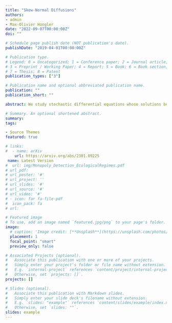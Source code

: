 ```yaml
---
title: "Skew-Normal Diffusions"
authors:
- admin
- Max-Olivier Hongler
date: "2022-09-07T00:00:00Z"
doi: ""

# Schedule page publish date (NOT publication's date).
publishDate: "2019-04-01T00:00:00Z"

# Publication type.
# Legend: 0 = Uncategorized; 1 = Conference paper; 2 = Journal article;
# 3 = Preprint / Working Paper; 4 = Report; 5 = Book; 6 = Book section;
# 7 = Thesis; 8 = Patent
publication_types: ["3"]

# Publication name and optional abbreviated publication name.
publication: ""
publication_short: ""

abstract: We study stochastic differential equations whose solutions behave according to skewed Gaussian distributions. We uncover a wide new class of diffusions characterized by a Brownian motion with a non-homogeneous drift, for which the skew-normal distribution with time dependent skewness is the classical solution of the corresponding Kolmogorov forward equations. We obtain the drift via generalized h-transforms of a new class of local martingales. We are able to characterize explicitly the relationship between skewness and potential for the entire class of processes. We find that such processes can be interpreted as dynamic censoring models with partial observability and time dependent correlations, and can be used as a skewness-inducing noise source for any diffusion process. We then extend our previous results to Ornstein-Uhlenbeck diffusions.

# Summary. An optional shortened abstract.
summary:  
tags:

- Source Themes
featured: true

# links: 
#  - name: arXiv
    url: https://arxiv.org/abs/2301.09225
 name: Latest Version
#  url: img/Monopoly_Detection_EcologicalRegimes.pdf
# url_pdf: 
# url_poster: '#'
# url_project: ''
# url_slides: '#'
# url_source: '#'
# url_video: '#'
# - icon: far fa-file-pdf
#  icon_pack: fa
# url: 

# Featured image
# To use, add an image named `featured.jpg/png` to your page's folder. 
image:
  # caption: 'Image credit: [**Unsplash**](https://unsplash.com/photos/s9CC2SKySJM)'
  placement: 1
  focal_point: "smart"
  preview_only: false

# Associated Projects (optional).
#   Associate this publication with one or more of your projects.
#   Simply enter your project's folder or file name without extension.
#   E.g. `internal-project` references `content/project/internal-project/index.md`.
#   Otherwise, set `projects: []`.
projects: []

# Slides (optional).
#   Associate this publication with Markdown slides.
#   Simply enter your slide deck's filename without extension.
#   E.g. `slides: "example"` references `content/slides/example/index.md`.
#   Otherwise, set `slides: ""`.
slides: example
---
```




